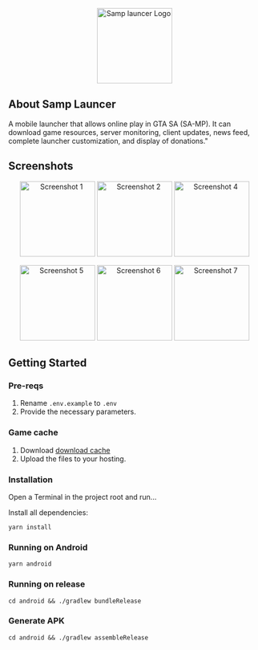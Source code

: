 <p align="center"><img src="https://github.com/penteleichuk/Samp-Launcher/blob/main/assets/images/logo.png" width="150" alt="Samp launcer Logo"></p>

## About Samp Launcer

A mobile launcher that allows online play in GTA SA (SA-MP). It can download game resources, server monitoring, client updates, news feed, complete launcher customization, and display of donations."

## Screenshots

<p align="center">
<img src="https://github.com/penteleichuk/Samp-Launcher/blob/main/assets/images/2024-02-28 13.06.41.jpg" width="150" alt="Screenshot 1">
<img src="https://github.com/penteleichuk/Samp-Launcher/blob/main/assets/images/2024-02-28 13.07.30.jpg" width="150" alt="Screenshot 2">
<img src="https://github.com/penteleichuk/Samp-Launcher/blob/main/assets/images/Screenshot_20240228-124455.png" width="150" alt="Screenshot 4"></p>
<p align="center">
<img src="https://github.com/penteleichuk/Samp-Launcher/blob/main/assets/images/Screenshot_20240228-124514.png" width="150" alt="Screenshot 5">
<img src="https://github.com/penteleichuk/Samp-Launcher/blob/main/assets/images/Screenshot_20240228-125046.png" width="150" alt="Screenshot 6">
<img src="https://github.com/penteleichuk/Samp-Launcher/blob/main/assets/images/Screenshot_20240228-131041.png" width="150" alt="Screenshot 7"></p>

## Getting Started

### Pre-reqs

1. Rename `.env.example` to `.env`
2. Provide the necessary parameters.

### Game cache

1. Download [download cache](https://drive.google.com/file/d/1M4eNTUPSe12QgJgOd9wmyZiFbMk7PqJs/view?usp=sharing)
2. Upload the files to your hosting.

### Installation

Open a Terminal in the project root and run...

Install all dependencies:

```shell
yarn install
```

### Running on Android

```shell
yarn android
```

### Running on release

```shell
cd android && ./gradlew bundleRelease
```

### Generate APK

```shell
cd android && ./gradlew assembleRelease
```
